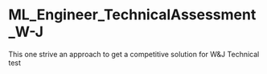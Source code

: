 # ML_Engineer_TechnicalAssessment_W-J
This one strive an approach to get a competitive solution for W&amp;J Technical test
